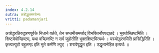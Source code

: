 ```yaml
---
index: 4.2.14
sutra: तत्रोद्धृतममत्रेभ्यः
vritti: padamanjari
---
```


 अत्रोद्धरतिरुद्धरणपूर्वके निधाने वर्तते, तेन सप्तमीसमर्थाद् विभक्तिर्नोपपद्यतदे । भुक्तोच्छिष्टमिति । शिष्टमेवोच्छिष्टम्, यथा वच्छिनष्टि न सर्वं जुहोतीति भुक्तशिष्टमित्यर्थः । यस्योद्धरणमिति प्रासिद्धिरिति । कृत्यल्युटो बहुलम्ऽ इति भूते कर्मणि ल्युट् । शरावेषूद्धृत इति । उद्धृत्यनेहित इत्यर्थः ॥